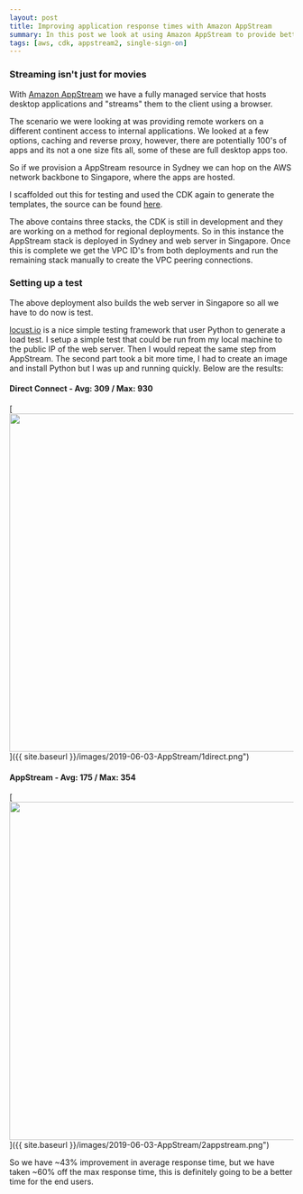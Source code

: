 ```yaml
---
layout: post
title: Improving application response times with Amazon AppStream
summary: In this post we look at using Amazon AppStream to provide better response times to remote users for sensitive internal apps
tags: [aws, cdk, appstream2, single-sign-on]
---
```


### Streaming isn't just for movies

With [Amazon AppStream](https://aws.amazon.com/appstream2/) we have a fully managed service that hosts desktop applications and "streams" them to the client using a browser.

The scenario we were looking at was providing remote workers on a different continent access to internal applications. We looked at a few options, caching and reverse proxy, however, there are potentially 100's of apps and its not a one size fits all, some of these are full desktop apps too.

So if we provision a AppStream resource in Sydney we can hop on the AWS network backbone to Singapore, where the apps are hosted.

I scaffolded out this for testing and used the CDK again to generate the templates, the source can be found [here](https://github.com/msimpsonnz/aws-misc/tree/master/app-stream/cdk).

The above contains three stacks, the CDK is still in development and they are working on a method for regional deployments. So in this instance the AppStream stack is deployed in Sydney and web server in Singapore. Once this is complete we get the VPC ID's from both deployments and run the remaining stack manually to create the VPC peering connections.

### Setting up a test

The above deployment also builds the web server in Singapore so all we have to do now is test.

[locust.io](https://locust.io) is a nice simple testing framework that user Python to generate a load test. I setup a simple test that could be run from my local machine to the public IP of the web server. Then I would repeat the same step from AppStream. The second part took a bit more time, I had to create an image and install Python but I was up and running quickly. Below are the results:

#### Direct Connect - Avg: 309 / Max: 930
[<img src="{{ site.baseurl }}/images/2019-06-03-AppStream/1direct.png" style="width: 600px;"/>]({{ site.baseurl }}/images/2019-06-03-AppStream/1direct.png")

#### AppStream - Avg: 175 / Max: 354
[<img src="{{ site.baseurl }}/images/2019-06-03-AppStream/2appstream.png" style="width: 600px;"/>]({{ site.baseurl }}/images/2019-06-03-AppStream/2appstream.png")

So we have ~43% improvement in average response time, but we have taken ~60% off the max response time, this is definitely going to be a better time for the end users.